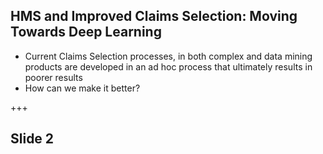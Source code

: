 ## HMS and Improved Claims Selection: Moving Towards Deep Learning

* Current Claims Selection processes, in both complex and data mining products are developed in an ad hoc process that ultimately results in poorer results
* How can we make it better?

+++

## Slide 2


